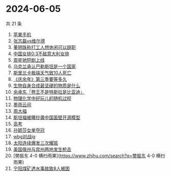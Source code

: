 # 2024-06-05

共 21 条

<!-- BEGIN ZHIHUSEARCH -->
<!-- 最后更新时间 Wed Jun 05 2024 18:10:29 GMT+0800 (China Standard Time) -->
1. [苹果手机](https://www.zhihu.com/search?q=苹果手机)
1. [张志磊vs维尔德](https://www.zhihu.com/search?q=张志磊vs维尔德)
1. [董明珠称打工人想休闲可以辞职](https://www.zhihu.com/search?q=董明珠称打工人想休闲可以辞职)
1. [中国女排0:3不敌意大利女排](https://www.zhihu.com/search?q=中国女排0:3不敌意大利女排)
1. [周星驰短剧上线](https://www.zhihu.com/search?q=周星驰短剧上线)
1. [乌克兰承认巴勒斯坦是一个国家](https://www.zhihu.com/search?q=乌克兰承认巴勒斯坦是一个国家)
1. [斯里兰卡极端天气致10人死亡](https://www.zhihu.com/search?q=斯里兰卡极端天气致10人死亡)
1. [《庆余年》第三季要等多久](https://www.zhihu.com/search?q=《庆余年》第三季要等多久)
1. [生物自身合成最坚硬的物质是什么](https://www.zhihu.com/search?q=生物自身合成最坚硬的物质是什么)
1. [余承东「卷王不是特斯拉是比亚迪」](https://www.zhihu.com/search?q=余承东「卷王不是特斯拉是比亚迪」)
1. [物理化学中好玩儿的随机过程](https://www.zhihu.com/search?q=物理化学中好玩儿的随机过程)
1. [墨雨云间](https://www.zhihu.com/search?q=墨雨云间)
1. [周大福](https://www.zhihu.com/search?q=周大福)
1. [斯坦福被曝抄袭中国面壁开源模型](https://www.zhihu.com/search?q=斯坦福被曝抄袭中国面壁开源模型)
1. [高考](https://www.zhihu.com/search?q=高考)
1. [孙颖莎女单夺冠](https://www.zhihu.com/search?q=孙颖莎女单夺冠)
1. [wbg对战ig](https://www.zhihu.com/search?q=wbg对战ig)
1. [太阳连续爆发三次耀斑](https://www.zhihu.com/search?q=太阳连续爆发三次耀斑)
1. [美国俄州与宾州两地发生枪击](https://www.zhihu.com/search?q=美国俄州与宾州两地发生枪击)
1. [樊振东 4-0 横扫雨果](https://www.zhihu.com/search?q=樊振东 4-0 横扫雨果)
1. [宁阳煤矿透水事故致8人被困](https://www.zhihu.com/search?q=宁阳煤矿透水事故致8人被困)
<!-- END ZHIHUSEARCH -->
